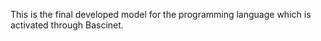 This is the final developed model for the programming language which is activated through Bascinet.
